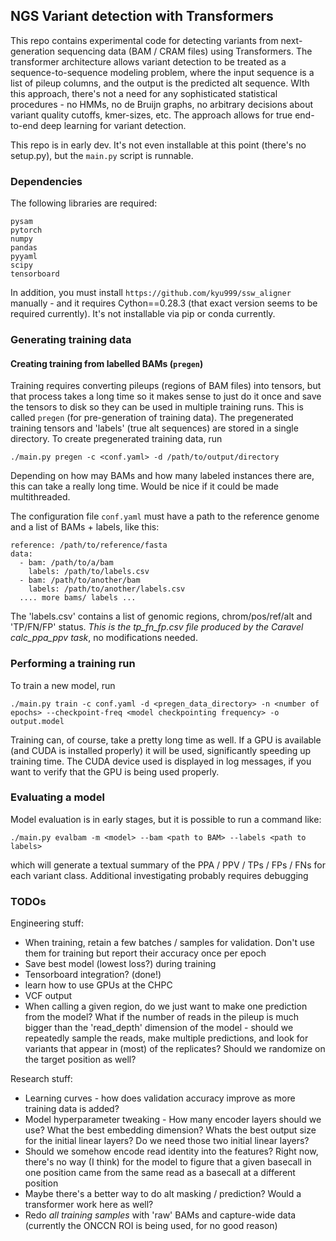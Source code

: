 
## NGS Variant detection with Transformers

This repo contains experimental code for detecting variants from next-generation sequencing data (BAM / CRAM files)
 using Transformers. The transformer architecture allows variant detection to be treated as a sequence-to-sequence 
modeling problem, where the input sequence is a list of pileup columns, and the output is the predicted alt sequence.
WIth this approach, there's not a need for any sophisticated statistical procedures - no HMMs, no de Bruijn graphs, no
arbitrary decisions about variant quality cutoffs, kmer-sizes, etc. The approach allows for true end-to-end deep learning
for variant detection.

This repo is in early dev. It's not even installable at this point (there's no setup.py), but the `main.py` script is 
runnable.

### Dependencies

The following libraries are required:

    pysam
    pytorch
    numpy
    pandas
    pyyaml
    scipy
    tensorboard

In addition, you must install `https://github.com/kyu999/ssw_aligner` manually - and it requires Cython==0.28.3 (that exact
version seems to be required currently). It's not installable via pip or conda currently. 


### Generating training data


#### Creating training from labelled BAMs (`pregen`)

Training requires converting pileups (regions of BAM files) into tensors, but that process takes a long time so it makes sense to just do it
once and save the tensors to disk so they can be used in multiple training runs. This is called `pregen` (for pre-generation of training data).
The pregenerated training tensors and 'labels' (true alt sequences) are stored in a single directory. To create pregenerated training data, run

    ./main.py pregen -c <conf.yaml> -d /path/to/output/directory

Depending on how may BAMs and how many labeled instances there are, this can take a really long time. Would be nice if it could be made multithreaded.

The configuration file `conf.yaml` must have a path to the reference genome and a list of BAMs + labels, like this:

    reference: /path/to/reference/fasta
    data:
      - bam: /path/to/a/bam
        labels: /path/to/labels.csv
      - bam: /path/to/another/bam
        labels: /path/to/another/labels.csv
      .... more bams/ labels ...
The 'labels.csv' contains a list of genomic regions, chrom/pos/ref/alt and 'TP/FN/FP' status. *This is the tp_fn_fp.csv file produced by the Caravel calc_ppa_ppv task*,
no modifications needed. 

### Performing a training run

To train a new model, run

    ./main.py train -c conf.yaml -d <pregen_data_directory> -n <number of epochs> --checkpoint-freq <model checkpointing frequency> -o output.model

Training can, of course, take a pretty long time as well. If a GPU is available (and CUDA is installed properly) it will be used, significantly speeding
up training time. The CUDA device used is displayed in log messages, if you want to verify that the GPU is being used properly. 


### Evaluating a model

Model evaluation is in early stages, but it is possible to run a command like:

    ./main.py evalbam -m <model> --bam <path to BAM> --labels <path to labels>

which will generate a textual summary of the PPA / PPV / TPs / FPs / FNs for each variant class. Additional investigating probably requires debugging



### TODOs

Engineering stuff:

  - When training, retain a few batches / samples for validation. Don't use them for training but report their accuracy once per epoch
  - Save best model (lowest loss?) during training
  - Tensorboard integration? (done!)
  - learn how to use GPUs at the CHPC
  - VCF output
   - When calling a given region, do we just want to make one prediction from the model? What if the number of reads in the pileup is much bigger
    than the 'read_depth' dimension of the model - should we repeatedly sample the reads, make multiple predictions, and look for variants that appear
    in (most) of the replicates? Should we randomize on the target position as well?
    
Research stuff:

  - Learning curves - how does validation accuracy improve as more training data is added?
   - Model hyperparameter tweaking - How many encoder layers should we use? What the best embedding dimension? Whats the best output size for the initial linear layers? Do we need those two initial linear layers?
  - Should we somehow encode read identity into the features? Right now, there's no way (I think) for the model to figure that a given basecall in one position came from the same read as a basecall at a different position
  - Maybe there's a better way to do alt masking / prediction? Would a transformer work here as well?
  - Redo *all training samples* with 'raw' BAMs and capture-wide data (currently the ONCCN ROI is being used, for no good reason) 
